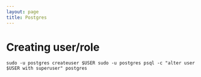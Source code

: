 ```yaml
---
layout: page
title: Postgres
---
```


# Creating user/role
`sudo -u postgres createuser $USER
sudo -u postgres psql -c "alter user $USER with superuser" postgres`
